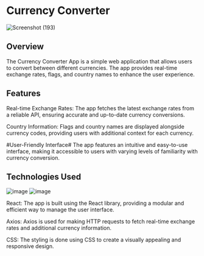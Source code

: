 # Currency Converter
![Screenshot (193)](https://github.com/Purifoy/CurrencyConverter/assets/24870574/3be365e7-73bb-4bb3-b530-05b97831d073)

## **Overview**
The Currency Converter App is a simple web application that allows users to convert between different currencies. The app provides real-time exchange rates, flags, and country names to enhance the user experience.

## **Features**
Real-time Exchange Rates: The app fetches the latest exchange rates from a reliable API, ensuring accurate and up-to-date currency conversions.

Country Information: Flags and country names are displayed alongside currency codes, providing users with additional context for each currency.

#User-Friendly Interface# The app features an intuitive and easy-to-use interface, making it accessible to users with varying levels of familiarity with currency conversion.

## **Technologies Used**
![image](https://github.com/Purifoy/CurrencyConverter/assets/24870574/a39de30b-693f-4978-a760-025c8c31adef)
![image](https://github.com/Purifoy/CurrencyConverter/assets/24870574/8c034e6b-0d76-4272-a1e2-4e22fc4dae12)


React: The app is built using the React library, providing a modular and efficient way to manage the user interface.

Axios: Axios is used for making HTTP requests to fetch real-time exchange rates and additional currency information.

CSS: The styling is done using CSS to create a visually appealing and responsive design.

